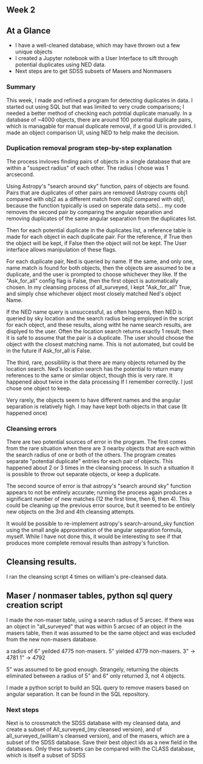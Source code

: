 ## Week 2

## At a Glance

- I have a well-cleaned database, which may have thrown out a few unique objects
- I created a Jupyter notebook with a User Interface to sift through potential
  duplicates using NED data.
- Next steps are to get SDSS subsets of Masers and Nonmasers

### Summary
This week, I made and refined a program for detecting duplicates in data. I
started out using SQL but that was limited to very crude comparisons; I needed a
better method of checking each potntial duplicate manually. In a database of
~4000 objects, there are around 100 potential duplicate pairs, which is
managable for manual duplicate removal, if a good UI is provided. I made an
object comparison UI, using NED to help make the decision.

### Duplication removal program step-by-step explanation
The process invloves finding pairs of objects in a single database that are
within a "suspect radius" of each other. The radius I chose was 1 arcsecond.

Using Astropy's "search around sky" function, pairs of objects are found. Pairs
that are duplicates of other pairs are removed (Astropy counts obj1 compared
with obj2 as a different match from obj2 compared with obj1, because the
function typically is used on seperate data sets)... my code removes the second
pair by comparing the angular separation and removing duplicates of the same angular separation from the duplicates list.

Then for each potential duplicate in the duplicates list, a reference table is
made for each object in each duplicate pair. For the reference, if True then the
object will be kept, if False then the object will not be kept. The User
interface allows manipulation of these flags.

For each duplicate pair, Ned is queried by name. If the same, and only one, name
match is found for both objects, then the objects are assumed to be a duplicate,
and the user is prompted to choose whichever they like. If the "Ask_for_all"
config flag is False, then the first object is automatically chosen. In my
cleansing process of all_surveyed, I kept "Ask_for_all" True, and simply chse
whichever object most closely matched Ned's object Name.

If the NED name query is unsuccessful, as often happens, then NED is queried by
sky location and the search radius being employed in the script for each object,
and these results, along witht he name search results, are displyed to the user.
Often the location search returns exactly 1 result; then it is safe to assume
that the pair is a duplicate. The user should choose the object with the closest
matching name. This is not automated, but could be in the future if Ask_for_all
is False.

The third, rare, possibliity is that there are many objects returned by the
location search. Ned's location search has the potential to return many
references to the same or similar object, though this is very rare. It happened
about twice in the data processing If I remember correctly. I just chose one
object to keep.

Very rarely, the objects seem to have different names and the angular separation
is relatively high. I may have kept both objects in that case (It happened once)

### Cleansing errors
There are two potential sources of error in the program. The first comes from
the rare situation when there are 3 nearby objects that are each within the
search radius of one or both of the others. The program creates separate
"potential duplicate" entries for each pair of objects. This happened about 2 or
3 times in the cleansing process. In such a situation it is possible to throw
out separate objects, or keep a duplicate.

The second source of error is that astropy's "search around sky" function
appears to not be entirely accurate; running the process again produces a
significant number of new matches (12 the first time, then 6, then 4). This
could be cleaning up the previous error source, but it seemed to be entirely new
objects on the 3rd and 4th cleansing attempts.

It would be possible to re-implement astropy's search-around_sky function using
the small angle approximation of the angular separation formula, myself. While I
have not done this, it would be interesting to see if that produces more
complete removal results than astropy's function.


## Cleansing results.

I ran the cleansing script 4 times on william's pre-cleansed data.

## Maser / nonmaser tables, python sql query creation script

I made the non-maser table, using a search radius of 5 arcsec. If there was an
object in "all_surveyed" that was within 5 arcsec of an object in the masers
table, then it was assumed to be the same object and was excluded from the new
non-masers database. 

a radius of 
6" yeilded 4775 non-masers.
5" yielded 4779 non-masers.
3" -> 4781
1" -> 4792

5" was assumed to be good enough. Strangely, returning the objects eliminated
between a radius of 5" and 6" only returned 3, not 4 objects.

I made a python script to build an SQL query to remove masers based on angular
separation. It can be found in the SQL repository.


### Next steps

Next is to crossmatch the SDSS database with my cleansed data, and create a
subset of All_surveyed_(my cleansed version), and of all_surveyed_(william's
cleansed version), and of the masers, which are a subset of the SDSS database.
Save their best object ids as a new field in the databases. Only these subsets
can be compared with the CLASS database, which is itself a subset of SDSS



